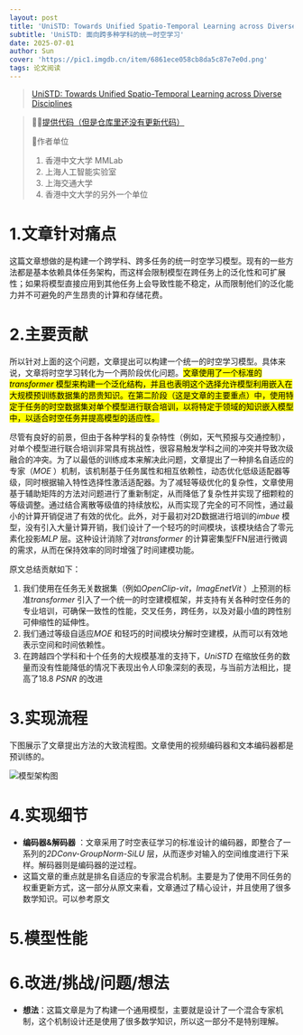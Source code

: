 ```yaml
---
layout: post
title: 'UniSTD: Towards Unified Spatio-Temporal Learning across Diverse Disciplines CVPR2025😊'
subtitle: 'UniSTD: 面向跨多种学科的统一时空学习'
date: 2025-07-01
author: Sun
cover: 'https://pic1.imgdb.cn/item/6861ece058cb8da5c87e7e0d.png'
tags: 论文阅读
---
```


> [UniSTD: Towards Unified Spatio-Temporal Learning across Diverse Disciplines](https://openaccess.thecvf.com/content/CVPR2025/papers/Tang_UniSTD_Towards_Unified_Spatio-Temporal_Learning_across_Diverse_Disciplines_CVPR_2025_paper.pdf)

> 💐💐[提供代码（但是仓库里还没有更新代码）](https://github.com/1hunters/UniSTD)
> 
> 📌作者单位
> 
> 1. 香港中文大学 MMLab
> 2. 上海人工智能实验室
> 3. 上海交通大学
> 4. 香港中文大学的另外一个单位

# 1.文章针对痛点

这篇文章想做的是构建一个跨学科、跨多任务的统一时空学习模型。现有的一些方法都是基本依赖具体任务架构，而这样会限制模型在跨任务上的泛化性和可扩展性；如果将模型直接应用到其他任务上会导致性能不稳定，从而限制他们的泛化能力并不可避免的产生昂贵的计算和存储花费。

# 2.主要贡献

所以针对上面的这个问题，文章提出可以构建一个统一的时空学习模型。具体来说，文章将时空学习转化为一个两阶段优化问题。<mark>文章使用了一个标准的*transformer* 模型来构建一个泛化结构，并且也表明这个选择允许模型利用嵌入在大规模预训练数据集的昂贵知识。在第二阶段（这是文章的主要重点）中，使用特定于任务的时空数据集对单个模型进行联合培训，以将特定于领域的知识嵌入模型中，以适合时空任务并提高模型的适应性。</mark>

尽管有良好的前景，但由于各种学科的复杂特性（例如，天气预报与交通控制），对单个模型进行联合培训非常具有挑战性，很容易触发学科之间的冲突并导致次级融合的冲突。为了以最低的训练成本来解决此问题，文章提出了一种排名自适应的专家（*MOE* ）机制，该机制基于任务属性和相互依赖性，动态优化低级适配器等级，同时根据输入特性选择性激活适配器。为了减轻等级优化的复杂性，文章使用基于辅助矩阵的方法对问题进行了重新制定，从而降低了复杂性并实现了细颗粒的等级调整。通过结合离散等级值的持续放松，从而实现了完全的可不同性，通过最小的计算开销促进了有效的优化。此外，对于最初对2D数据进行培训的*imbue* 模型，没有引入大量计算开销，我们设计了一个轻巧的时间模块，该模块结合了零元素化投影*MLP* 层。这种设计消除了对*transformer* 的计算密集型FFN层进行微调的需求，从而在保持效率的同时增强了时间建模功能。


原文总结贡献如下：

1. 我们使用在任务无关数据集（例如*OpenClip-vit*，*ImagEnetVit* ）上预测的标准*transformer* 引入了一个统一的时空建模框架，并支持有关各种时空任务的专业培训，可确保一致性的性能，交叉任务，跨任务，以及对最小值的跨性别可伸缩性的延伸性。
2. 我们通过等级自适应*MOE* 和轻巧的时间模块分解时空建模，从而可以有效地表示空间和时间依赖性。
3. 在跨越四个学科和十个任务的大规模基准的支持下，*UniSTD* 在缩放任务的数量而没有性能降低的情况下表现出令人印象深刻的表现，与当前方法相比，提高了18.8 *PSNR* 的改进


# 3.实现流程

下图展示了文章提出方法的大致流程图。文章使用的视频编码器和文本编码器都是预训练的。

![模型架构图](https://pic1.imgdb.cn/item/68621a1958cb8da5c87ebc14.png)

# 4.实现细节

* **编码器&解码器** ：文章采用了时空表征学习的标准设计的编码器，即整合了一系列的*2DConv-GroupNorm-SiLU* 层，从而逐步对输入的空间维度进行下采样。解码器则是编码器的逆过程。
* 这篇文章的重点就是排名自适应的专家混合机制。主要是为了使用不同任务的权重更新方式，这一部分从原文来看，文章通过了精心设计，并且使用了很多数学知识。可以参考原文


# 5.模型性能


# 6.改进/挑战/问题/想法

* **想法**：这篇文章是为了构建一个通用模型，主要就是设计了一个混合专家机制，这个机制设计还是使用了很多数学知识，所以这一部分不是特别理解。

